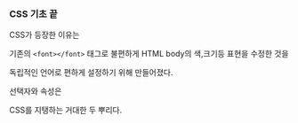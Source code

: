 ### CSS 기초 끝 





CSS가 등장한 이유는 

기존의 `<font></font>` 태그로 불편하게 HTML body의 색,크기등 표현을 수정한 것을 

독립적인 언어로 편하게 설정하기 위해 만들어졌다.



선택자와 속성은 

CSS를 지탱하는 거대한 두 뿌리다. 





